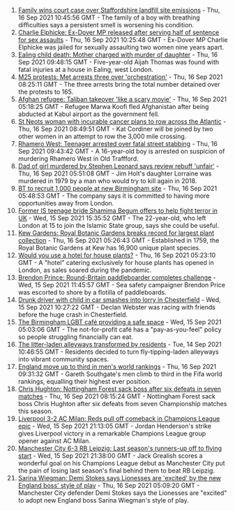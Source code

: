1. [Family wins court case over Staffordshire landfill site emissions](https://www.bbc.co.uk/news/uk-england-stoke-staffordshire-58577136?at_medium=RSS&at_campaign=KARANGA) - Thu, 16 Sep 2021 10:45:56 GMT - The family of a boy with breathing difficulties says a persistent smell is worsening his condition.
2. [Charlie Elphicke: Ex-Dover MP released after serving half of sentence for sex assaults](https://www.bbc.co.uk/news/uk-england-kent-58583111?at_medium=RSS&at_campaign=KARANGA) - Thu, 16 Sep 2021 10:25:48 GMT - Ex-Dover MP Charlie Elphicke was jailed for sexually assaulting two women nine years apart.
3. [Ealing child death: Mother charged with murder of daughter](https://www.bbc.co.uk/news/uk-england-london-58583972?at_medium=RSS&at_campaign=KARANGA) - Thu, 16 Sep 2021 09:48:15 GMT - Five-year-old Aijah Thomas was found with fatal injuries at a house in Ealing, west London.
4. [M25 protests: Met arrests three over 'orchestration'](https://www.bbc.co.uk/news/uk-england-beds-bucks-herts-58576582?at_medium=RSS&at_campaign=KARANGA) - Thu, 16 Sep 2021 08:25:11 GMT - The three arrests bring the total number detained over the protests to 165.
5. [Afghan refugee: Taliban takeover 'like a scary movie'](https://www.bbc.co.uk/news/uk-england-58576104?at_medium=RSS&at_campaign=KARANGA) - Thu, 16 Sep 2021 05:18:25 GMT - Refugee Marwa Koofi fled Afghanistan after being abducted at Kabul airport as the government fell.
6. [St Neots woman with incurable cancer plans to row across the Atlantic](https://www.bbc.co.uk/news/uk-england-beds-bucks-herts-58577769?at_medium=RSS&at_campaign=KARANGA) - Thu, 16 Sep 2021 08:49:51 GMT - Kat Cordiner will be joined by two other women in an attempt to row the 3,000 mile crossing.
7. [Rhamero West: Teenager arrested over fatal street stabbing](https://www.bbc.co.uk/news/uk-england-manchester-58582149?at_medium=RSS&at_campaign=KARANGA) - Thu, 16 Sep 2021 09:43:42 GMT - A 16-year-old boy is arrested on suspicion of murdering Rhamero West in Old Traffford.
8. [Dad of girl murdered by Stephen Leonard says review rebuff 'unfair'](https://www.bbc.co.uk/news/uk-england-cambridgeshire-58413667?at_medium=RSS&at_campaign=KARANGA) - Thu, 16 Sep 2021 05:51:08 GMT - Jim Holt's daughter Lorraine was murdered in 1979 by a man who would try to kill again in 2018.
9. [BT to recruit 1,000 people at new Birmingham site](https://www.bbc.co.uk/news/uk-england-birmingham-58577129?at_medium=RSS&at_campaign=KARANGA) - Thu, 16 Sep 2021 05:48:53 GMT - The company says it is committed to having more opportunities away from London.
10. [Former IS teenage bride Shamima Begum offers to help fight terror in UK](https://www.bbc.co.uk/news/uk-58573501?at_medium=RSS&at_campaign=KARANGA) - Wed, 15 Sep 2021 15:35:52 GMT - The 22-year-old, who left London at 15 to join the Islamic State group, says she could be useful.
11. [Kew Gardens: Royal Botanic Gardens breaks record for largest plant collection](https://www.bbc.co.uk/news/uk-england-london-58559491?at_medium=RSS&at_campaign=KARANGA) - Thu, 16 Sep 2021 05:26:43 GMT - Established in 1759, the Royal Botanic Gardens at Kew has 16,900 unique plant species.
12. [Would you use a hotel for house plants?](https://www.bbc.co.uk/news/uk-england-london-58575510?at_medium=RSS&at_campaign=KARANGA) - Thu, 16 Sep 2021 05:23:10 GMT - A "hotel" catering exclusively for house plants has opened in London, as sales soared during the pandemic.
13. [Brendon Prince: Round-Britain paddleboarder completes challenge](https://www.bbc.co.uk/news/uk-england-devon-58572635?at_medium=RSS&at_campaign=KARANGA) - Wed, 15 Sep 2021 11:45:57 GMT - Sea safety campaigner Brendon Price was escorted to shore by a flotilla of paddleboards.
14. [Drunk driver with child in car smashes into lorry in Chesterfield](https://www.bbc.co.uk/news/uk-england-derbyshire-58571895?at_medium=RSS&at_campaign=KARANGA) - Wed, 15 Sep 2021 10:27:22 GMT - Declan Webster was racing with friends before the huge crash in Chesterfield.
15. [The Birmingham LGBT café providing a safe space](https://www.bbc.co.uk/news/uk-england-birmingham-58557971?at_medium=RSS&at_campaign=KARANGA) - Wed, 15 Sep 2021 05:03:06 GMT - The not-for-profit café has a "pay-as-you-feel" policy so people struggling financially can eat.
16. [The litter-laden alleyways transformed by residents](https://www.bbc.co.uk/news/uk-england-tees-58559600?at_medium=RSS&at_campaign=KARANGA) - Tue, 14 Sep 2021 10:46:55 GMT - Residents decided to turn fly-tipping-laden alleyways into vibrant community spaces.
17. [England move up to third in men's world rankings](https://www.bbc.co.uk/sport/football/58581144?at_medium=RSS&at_campaign=KARANGA) - Thu, 16 Sep 2021 09:31:32 GMT - Gareth Southgate's men climb to third in the Fifa world rankings, equalling their highest ever position.
18. [Chris Hughton: Nottingham Forest sack boss after six defeats in seven matches](https://www.bbc.co.uk/sport/football/58579227?at_medium=RSS&at_campaign=KARANGA) - Thu, 16 Sep 2021 08:15:24 GMT - Nottingham Forest sack boss Chris Hughton after six defeats from seven Championship matches this season.
19. [Liverpool 3-2 AC Milan: Reds pull off comeback in Champions League epic](https://www.bbc.co.uk/sport/football/58561430?at_medium=RSS&at_campaign=KARANGA) - Wed, 15 Sep 2021 21:13:05 GMT - Jordan Henderson's strike gives Liverpool victory in a remarkable Champions League group opener against AC Milan.
20. [Manchester City 6-3 RB Leipzig: Last season's runners-up off to flying start](https://www.bbc.co.uk/sport/football/58562369?at_medium=RSS&at_campaign=KARANGA) - Wed, 15 Sep 2021 21:38:00 GMT - Jack Grealish scores a wonderful goal on his Champions League debut as Manchester City put the pain of losing last season's final behind them to beat RB Leipzig.
21. [Sarina Wiegman: Demi Stokes says Lionesses are 'excited' by the new England boss' style of play](https://www.bbc.co.uk/sport/football/58566150?at_medium=RSS&at_campaign=KARANGA) - Thu, 16 Sep 2021 05:09:20 GMT - Manchester City defender Demi Stokes says the Lionesses are "excited" to adopt new England boss Sarina Wiegman's style of play.
